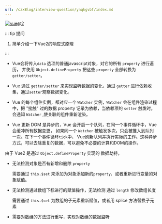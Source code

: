 ```yaml
---
url: /czxBlog/interview-question/ynqkgvbf/index.md
---
```

[![vue@2](https://img.shields.io/badge/vue-%402-brightgreen)](https://cn.vuejs.org/)

::: tip 提问

1. 简单介绍一下Vue2的响应式原理

:::

* Vue会将传入`data` 选项的普通javascript对象，对它的所有 `property` 进行遍历，
  并使用 `Object.defineProperty` 把这些 `property` 全部转换为 `getter/setter`。

* Vue 通过 `getter/setter` 来实现监听数据的变化，通过 `getter` 进行依赖收集，通过`setter`观察数据变化。

* Vue 的每个组件实例，都对应一个 `Watcher` 实例，`Watcher` 会在组件渲染过程中，把 "接触" 过的数据 property
  记录为依赖，当依赖项的 `setter` 触发时，会通知 `Watcher` ,使关联的组件重新渲染。

* Vue 更新 DOM 是异步的，Vue 会开启一个队列，在同一个事件循环中，Vue会缓冲所有数据变更，
  如果同一个 `Watcher` 被触发多次，只会被推入到队列一次。在下一个事件循环`tick`中，
  Vue刷新队列并执行实际的工作。这种异步方式，可以去除重复的数据，可以避免不必要的计算和DOM的操作。

由于 Vue2 是通过 `Object.defineProperty` 实现的 数据劫持，

* 无法检测对象是否有新增和删除 `property`

  需要通过 `this.$set` 来添加为对象添加新的`property`，或者重新进行变量的对象赋值。

* 无法检测通过数组下标进行的赋值操作，无法检测 通过 `length` 修改数组长度

  需要通过 `this.$set` 为数组的子元素重新赋值，或者用 splice 方法替换子元素

* 需要对数组的方法进行重写，实现对数组的数据监听

